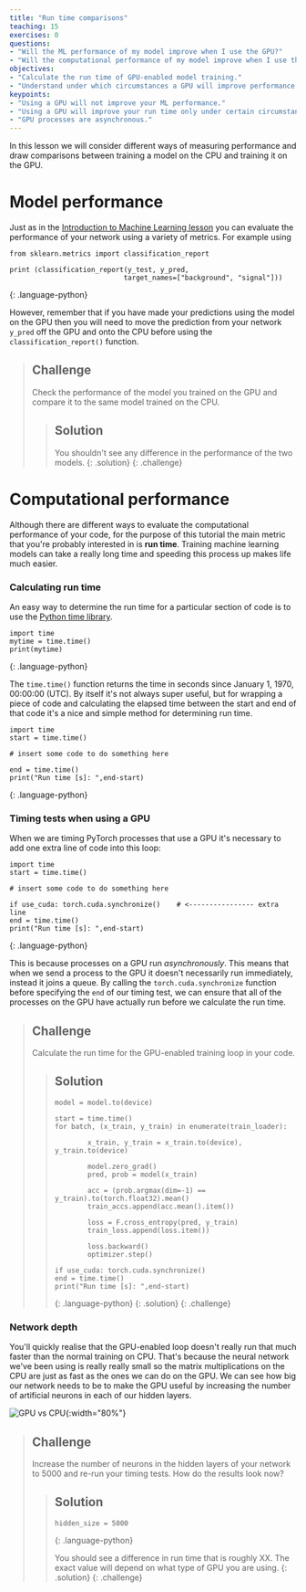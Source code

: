 ```yaml
---
title: "Run time comparisons"
teaching: 15
exercises: 0
questions:
- "Will the ML performance of my model improve when I use the GPU?"
- "Will the computational performance of my model improve when I use the GPU?"
objectives:
- "Calculate the run time of GPU-enabled model training."
- "Understand under which circumstances a GPU will improve performance."
keypoints:
- "Using a GPU will not improve your ML performance."
- "Using a GPU will improve your run time only under certain circumstances."
- "GPU processes are asynchronous."
---
```


In this lesson we will consider different ways of measuring performance and draw comparisons between training a model on the CPU and training it on the GPU. 

# Model performance

Just as in the [Introduction to Machine Learning lesson](https://hsf-training.github.io/hsf-training-ml-webpage/11-Model_Comparison/index.html) you can evaluate the performance of your network using a variety of metrics. For example using

~~~
from sklearn.metrics import classification_report

print (classification_report(y_test, y_pred,
                            target_names=["background", "signal"]))
~~~
{: .language-python}

However, remember that if you have made your predictions using the model on the GPU then you will need to move the prediction from your network `y_pred` off the GPU and onto the CPU before using the `classification_report()` function.

> ## Challenge
> Check the performance of the model you trained on the GPU and compare it to the same model trained on the CPU.
> 
> > ## Solution
> > You shouldn't see any difference in the performance of the two models. 
> {: .solution}
{: .challenge}

# Computational performance

Although there are different ways to evaluate the computational performance of your code, for the purpose of this tutorial the main metric that you're probably interested in is **run time**. Training machine learning models can take a really long time and speeding this process up makes life much easier.

### Calculating run time

An easy way to determine the run time for a particular section of code is to use the [Python time library](https://docs.python.org/3/library/time.html#time.time). 

~~~
import time
mytime = time.time()
print(mytime)
~~~
{: .language-python}

The `time.time()` function returns the time in seconds since January 1, 1970, 00:00:00 (UTC). By itself it's not always super useful, but for wrapping a piece of code and calculating the elapsed time between the start and end of that code it's a nice and simple method for determining run time.

~~~
import time
start = time.time()

# insert some code to do something here

end = time.time()
print("Run time [s]: ",end-start)
~~~
{: .language-python}


### Timing tests when using a GPU

When we are timing PyTorch processes that use a GPU it's necessary to add one extra line of code into this loop:

~~~
import time
start = time.time()

# insert some code to do something here

if use_cuda: torch.cuda.synchronize()    # <---------------- extra line
end = time.time()
print("Run time [s]: ",end-start)
~~~
{: .language-python}

This is because processes on a GPU run *asynchronously*. This means that when we send a process to the GPU it doesn't necessarily run immediately, instead it joins a queue. By calling the `torch.cuda.synchronize` function before specifying the `end` of our timing test, we can ensure that all of the processes on the GPU have actually run before we calculate the run time. 


> ## Challenge
> Calculate the run time for the GPU-enabled training loop in your code.
> 
> > ## Solution
> > 
> > ~~~
> > model = model.to(device)
> >
> > start = time.time()
> > for batch, (x_train, y_train) in enumerate(train_loader):
> >         
> >         x_train, y_train = x_train.to(device), y_train.to(device)
> >         
> >         model.zero_grad()
> >         pred, prob = model(x_train)
> >         
> >         acc = (prob.argmax(dim=-1) == y_train).to(torch.float32).mean()
> >         train_accs.append(acc.mean().item())
> >         
> >         loss = F.cross_entropy(pred, y_train)
> >         train_loss.append(loss.item())
> >        
> >         loss.backward()
> >         optimizer.step()
> >
> > if use_cuda: torch.cuda.synchronize()    
> > end = time.time()
> > print("Run time [s]: ",end-start)
> > ~~~
> > {: .language-python}
> {: .solution}
{: .challenge}

### Network depth

You'll quickly realise that the GPU-enabled loop doesn't really run that much faster than the normal training on CPU. That's because the neural network we've been using is really really small so the matrix multiplications on the CPU are just as fast as the ones we can do on the GPU. We can see how big our network needs to be to make the GPU useful by increasing the number of artificial neurons in each of our hidden layers. 

![GPU vs CPU](../plots/runtime_gpu.png){:width="80%"}


> ## Challenge
> Increase the number of neurons in the hidden layers of your network to 5000 and re-run your timing tests. How do the results look now?
> 
> > ## Solution
> > 
> > ~~~
> > hidden_size = 5000
> > ~~~
> > {: .language-python}
> >
> > You should see a difference in run time that is roughly XX. The exact value will depend on what type of GPU you are using.
> {: .solution}
{: .challenge}


